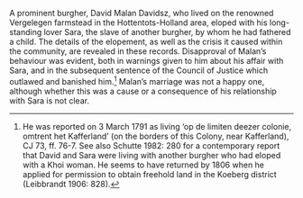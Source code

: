 A prominent burgher, David Malan Davidsz, who lived on the renowned Vergelegen farmstead in the Hottentots-Holland area, eloped with his long-standing lover Sara, the slave of another burgher, by whom he had fathered a child. The details of the elopement, as well as the crisis it caused within the community, are revealed in these records. Disapproval of Malan’s behaviour was evident, both in warnings given to him about his affair with Sara, and in the subsequent sentence of the Council of Justice which outlawed and banished him.[^1] Malan’s marriage was not a happy one, although whether this was a cause or a consequence of his relationship with Sara is not clear.

[^1]: He was reported on 3 March 1791 as living ‘op de limiten deezer colonie, omtrent het Kafferland’ (on the borders of this Colony, near Kafferland), CJ 73, ff. 76-7. See also Schutte 1982: 280 for a contemporary report that David and Sara were living with another burgher who had eloped with a Khoi woman. He seems to have returned by 1806 when he applied for permission to obtain freehold land in the Koeberg district (Leibbrandt 1906: 828).
